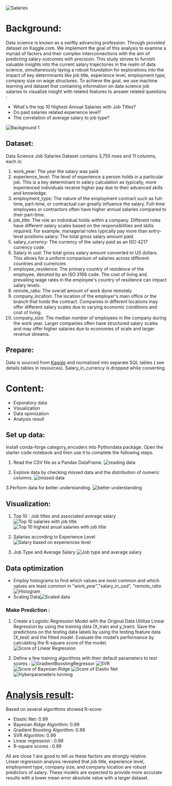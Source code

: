 ![Salaries](https://github.com/lisahh986/Data-Science-Salary-Prediction/assets/119891031/38c36d41-1ff3-4ea7-bf41-f0f38c050dcf)
 

# Background: 
Data science is known as a swiftly advancing profession. Through provided dataset on Kaggle.com.
We implement the goal of this analysis to examine a myriad of factors and their complex interconnections with the aim of predicting salary outcomes with precision.
This study strives to furnish valuable insights into the current salary trajectories in the realm of data science, simultaneously laying a robust foundation for explorations into the impact of key determinants like job title, experience level, employment type, company size on wage structures. 
To achieve the goal, we use machine learning and dataset that containing information on data science job salaries to visualize insight with related features to answer related questions : 
* What's the top 10 Highest Annual Salaries with Job Titles?
* Do paid salaries related experience level?
* The correlation of average salary to job type?    

![Background 1](https://github.com/lisahh986/Data-Science-Salary-Prediction/assets/119891031/62e1a71c-7a69-41a8-bcec-6d49e4fdc648)  

## Dataset:
Data Science Job Salaries Dataset contains 3,755 rows and 11 columns, each is:
1.	work_year: The year the salary was paid.
2.	experience_level: The level of experience a person holds in a particular job. This is a key determinant in salary calculation as typically, more experienced individuals receive higher pay due to their advanced skills and knowledge.
3.	employment_type: The nature of the employment contract such as full-time, part-time, or contractual can greatly influence the salary. Full-time employees or contractors often have higher annual salaries compared to their part-time.  
4.	job_title: The role an individual holds within a company. Different roles have different salary scales based on the responsibilities and skills required. For example, managerial roles typically pay more than entry-level positions.salary: The total gross salary amount paid.
5.	salary_currency: The currency of the salary paid as an ISO 4217 currency code.
6.	Salary in usd: The total gross salary amount converted to US dollars. This allows for a uniform comparison of salaries across different countries and currencies
7.	employee_residence: The primary country of residence of the employee, denoted by an ISO 3166 code. The cost of living and prevailing wage rates in the employee's country of residence can impact salary levels.
8.	remote_ratio: The overall amount of work done remotely
9.	company_location: The location of the employer's main office or the branch that holds the contract. Companies in different locations may offer different salary scales due to varying economic conditions and cost of living.
10.	company_size: The median number of employees in the company during the work year. Larger companies often have structured salary scales and may offer higher salaries due to economies of scale and larger revenue streams.

## Prepare:
Data is sourced from [Kaggle](https://www.kaggle.com/datasets/arnabchaki/data-science-salaries-2023)  and normalized into separate SQL tables ( see details tables in resources). Salary_in_currency is dropped while converting.

# Content: 
* Exporatory data  
* Visualization
* Data opimization
* Analysis result

## Set up data: 
Install conda-forge category_encoders into Pythondata package. Open the starter code notebook and then use it to complete the following steps.
1. Read the CSV file as a Pandas DataFrame.
![reading data](https://github.com/lisahh986/Data-Science-Salary-Prediction/assets/119891031/9bd15877-9cce-49a0-b219-cce2f01c515d)

2. Explore data by checking missed data and the distribution of numeric columns. 
![missed data](https://github.com/lisahh986/Data-Science-Salary-Prediction/assets/119891031/31e49723-6ed5-4c22-a396-466f751f59d3)   

3.Perform data for better understanding.
![better understanding](https://github.com/lisahh986/Data-Science-Salary-Prediction/assets/119891031/7ef946ca-b0fe-4c56-800c-dfb2c9d89113)  

## Visualization:
1. Top 10 : Job titles and associated average salary
![Top 10 salaries with job title](https://github.com/lisahh986/Data-Science-Salary-Prediction/assets/119891031/3f9b45da-d343-44b4-af13-96ca38919ee5)
![Top 10 highest anual salaries with job title](https://github.com/lisahh986/Data-Science-Salary-Prediction/assets/119891031/9995cb32-cb93-41e0-91f4-4b50875adb90)

2. Salaries according to Experience Level
![Salary based on experiences level](https://github.com/lisahh986/Data-Science-Salary-Prediction/assets/119891031/eabba0eb-792d-4c34-9042-013d1fce32bb)

3. Job Type and Average Salary
![Job type and average salary](https://github.com/lisahh986/Data-Science-Salary-Prediction/assets/119891031/c7dafb09-1162-4385-8a62-cd07be62271d)

## Data optimization
* Employ histograms to find which values are most common and which values are least common in "work_year","salary_in_usd", "remote_ratio
![Histogram](https://github.com/lisahh986/Data-Science-Salary-Prediction/assets/119891031/612ad59a-2034-4d2b-b1b6-5429dd6ab914)
* Scaling Data![Scaled data](https://github.com/lisahh986/Data-Science-Salary-Prediction/assets/119891031/e44266e7-f2f8-4e6d-874e-5f0254c1e967)


### Make Prediction :
1. Create a Logistic Regression Model with the Original Data
Ultilize Linear Regression by using the training data (X_train and y_train).
Save the predictions on the testing data labels by using the testing feature data (X_test) and the fitted model.
Evaluate the model’s performance by calculating the R-square score of the model.
![Score of Linear Regression](https://github.com/lisahh986/Data-Science-Salary-Prediction/assets/119891031/db55083f-34d1-425f-b863-e624a5a9b701)


2. Define a few training algorithms with their default parameters to test scores : 
![GradientBoostingRegressor](https://github.com/lisahh986/Data-Science-Salary-Prediction/assets/119891031/d593f357-2b4a-4ecf-a2cc-05c2150a86c8)
![SVR](https://github.com/lisahh986/Data-Science-Salary-Prediction/assets/119891031/7bf5f024-52b7-4d2b-9f27-4c60250c4ac4)
![Score of Bayesian Ridge](https://github.com/lisahh986/Data-Science-Salary-Prediction/assets/119891031/a0fca509-5b96-4e18-9d45-945bff15a8f6)
![Score of Elastic Net](https://github.com/lisahh986/Data-Science-Salary-Prediction/assets/119891031/498202a8-f699-411b-8332-fe7a77973d97)
![Hyberparameters tunning](https://github.com/lisahh986/Data-Science-Salary-Prediction/assets/119891031/d4aa0e3a-724f-433c-9ec0-17303d16f20e)

# <u>Analysis result</u>: 
Based on several algorithms showed R-score:   
* Elastic Net: 0.99
* Bayesian Ridge Algorithm: 0.99
* Gradient Boosting Algorithm: 0.99
* SVR Algorithm: 0.99
* Linear regression : 0.99
* R-square scores : 0.99  

All are close 1 are good to tell us these factors are strongly relative.  
Linear regression analysis revealed that job title, experience level, employment type, company size, and company location are robust predictors of salary. These models are expected to provide more accurate results with a lower mean error absolute value with a larger dataset. 




